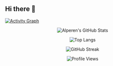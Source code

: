 ## Hi there 👋

<!-- GitHub Activity Graph -->
[![Activity Graph](https://github-readme-activity-graph.vercel.app/graph?username=AlperenSamurlu&theme=rogue)](https://github.com/ashutosh00710/github-readme-activity-graph)

<!-- GitHub Stats -->
<div align="center">
  
![Alperen's GitHub Stats](https://github-readme-stats.vercel.app/api?username=AlperenSamurlu&show_icons=true&theme=tokyonight&hide_title=false&hide_border=true)

<!-- Top Languages - Bu çalışıyor -->
![Top Langs](https://github-readme-stats.vercel.app/api/top-langs/?username=AlperenSamurlu&layout=compact&theme=tokyonight&hide=Jupyter%20Notebook,HTML,CSS)

<!-- Streak Stats -->
![GitHub Streak](https://github-readme-streak-stats.herokuapp.com/?user=AlperenSamurlu&theme=tokyonight&hide_border=true)

</div>

<!-- Profile Views -->
<div align="center">
  
![Profile Views](https://komarev.com/ghpvc/?username=AlperenSamurlu&color=blueviolet&style=flat-square&label=Profile+Views)

</div>
